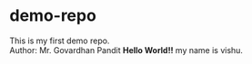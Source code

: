 # demo-repo

This is my first demo repo.
</br>
Author: Mr. Govardhan Pandit
<b>Hello World!!</b>
my name is vishu.
